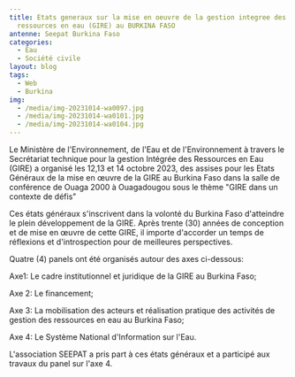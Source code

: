 ```yaml
---
title: Etats generaux sur la mise en oeuvre de la gestion integree des
  ressources en eau (GIRE) au BURKINA FASO
antenne: Seepat Burkina Faso
categories:
  - Eau
  - Société civile
layout: blog
tags:
  - Web
  - Burkina
img:
  - /media/img-20231014-wa0097.jpg
  - /media/img-20231014-wa0101.jpg
  - /media/img-20231014-wa0104.jpg
---
```

L﻿e Ministère de l'Environnement, de l'Eau et de l'Environnement à travers le Secrétariat technique pour la gestion Intégrée des Ressources en Eau (GIRE) a organisé les 12,13 et 14 octobre 2023, des assises pour les Etats Généraux de la mise en œuvre de la GIRE au Burkina Faso dans la salle de conférence de Ouaga 2000 à Ouagadougou sous le thème "GIRE dans un contexte de défis"

C﻿es états généraux s'inscrivent dans la volonté du Burkina Faso d'atteindre le plein développement de la GIRE. Après trente (30) années de conception et de mise en œuvre de cette GIRE, il importe d'accorder un temps de réflexions et d'introspection pour de meilleures perspectives.

Q﻿uatre (4) panels ont été organisés autour des axes ci-dessous:

Axe1: Le cadre institutionnel et juridique de la GIRE au Burkina Faso;

A﻿xe 2: Le financement;

Axe 3: La mobilisation des acteurs et réalisation pratique des activités de gestion des ressources en eau au Burkina Faso;

Axe 4: Le Système National d'Information sur l'Eau.

L﻿'association SEEPAT a pris part à ces états généraux et a participé aux travaux du panel sur l'axe 4.